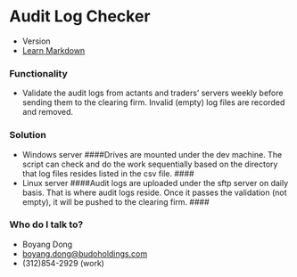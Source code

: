 # Audit Log Checker 
* Version
* [Learn Markdown](https://bitbucket.org/tutorials/markdowndemo)

### Functionality ###
* Validate the audit logs from actants and traders’ servers weekly before sending them to the clearing firm. Invalid (empty) log files are recorded and removed. 

### Solution ###
* Windows server
####Drives are mounted under the dev machine. The script can check and do the work sequentially based on the directory that log files resides listed in the csv file. ####
* Linux server
####Audit logs are uploaded under the sftp server on daily basis. That is where audit logs reside. Once it passes the validation (not empty), it will be pushed to the clearing firm. ####

### Who do I talk to? ###
* Boyang Dong
* boyang.dong@budoholdings.com
* (312)854-2929 (work)
